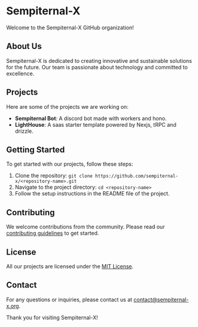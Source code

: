 # Sempiternal-X

Welcome to the Sempiternal-X GitHub organization!

## About Us

Sempiternal-X is dedicated to creating innovative and sustainable solutions for the future. Our team is passionate about technology and committed to excellence.

## Projects

Here are some of the projects we are working on:

- **Sempiternal Bot**: A discord bot made with workers and hono.
- **LightHouse**: A saas starter template powered by Nexjs, tRPC and drizzle.

## Getting Started

To get started with our projects, follow these steps:

1. Clone the repository: `git clone https://github.com/sempiternal-x/<repository-name>.git`
2. Navigate to the project directory: `cd <repository-name>`
3. Follow the setup instructions in the README file of the project.

## Contributing

We welcome contributions from the community. Please read our [contributing guidelines](CONTRIBUTING.md) to get started.

## License

All our projects are licensed under the [MIT License](LICENSE).

## Contact

For any questions or inquiries, please contact us at [contact@sempiternal-x.org](mailto:sempiternalxorg@gmail.com).

Thank you for visiting Sempiternal-X!
